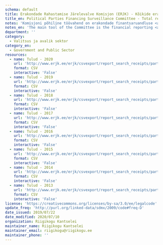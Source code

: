 ```yaml
---
schema: default
title: Erakondade Rahastamise Järelevalve Komisjon (ERJK) - Kõikide erakondade tulud
title_en: Political Parties Financing Surveillance Committee - Total revenues of every party
notes: 'Komisjoni põhiline töövahend on erakondade finantsaruandluse <a href=http://www.erjk.ee/et/aruanded/erakondade-tulud-ja-laekumised>infosüsteem</a>, mille kaudu kogutakse ja avalikustatakse erakondade rahastamisega seotud aruandlus usladusväärselt ning võrreldaval kujul. Tulude kohta saab detailsemaid päringuid teha <a href=http://www.erjk.ee/et/aruanded/tulude-ja-laekumiste-paringud>siit</a>'
notes_en: 'The main tool of the Committee is the financial reporting <a href=http://www.erjk.ee/et/aruanded/erakondade-tulud-ja-laekumised>information system</a>, through which the reports on the finances of political parties are collected and published reliably and in a comparable format.'
department: ''
category:
  - Valitsus ja avalik sektor
category_en:
  - Government and Public Sector
resources:
  - name: Tulud - 2020
    url: 'http://www.erjk.ee/erjk/csvexport/report_search_receipts/party=all&group=all&period=2020&quarter=&period_to=2020&person=&form_id=erjk_report_search_receipts_form'
    format: CSV
    interactive: 'False'
  - name: Tulud - 2019
    url: 'http://www.erjk.ee/erjk/csvexport/report_search_receipts/party=all&group=all&period=2019&quarter=&period_to=2019&person=&form_id=erjk_report_search_receipts_form'
    format: CSV
    interactive: 'False'
  - name: Tulud - 2018
    url: 'http://www.erjk.ee/erjk/csvexport/report_search_receipts/party=all&group=all&period=2018&quarter=&period_to=2018&person=&form_id=erjk_report_search_receipts_form'
    format: CSV
    interactive: 'False'
  - name: Tulud - 2017
    url: 'http://www.erjk.ee/erjk/csvexport/report_search_receipts/party=all&group=all&period=2017&quarter=&period_to=2017&person=&form_id=erjk_report_search_receipts_form'
    format: CSV
    interactive: 'False'
  - name: Tulud - 2016
    url: 'http://www.erjk.ee/erjk/csvexport/report_search_receipts/party=all&group=all&period=2016&quarter=&period_to=2016&person=&form_id=erjk_report_search_receipts_form'
    format: CSV
    interactive: 'False'
  - name: Tulud - 2015
    url: 'http://www.erjk.ee/erjk/csvexport/report_search_receipts/party=all&group=all&period=2015&quarter=&period_to=2015&person=&form_id=erjk_report_search_receipts_form'
    format: CSV
    interactive: 'False'
  - name: Tulud - 2014
    url: 'http://www.erjk.ee/erjk/csvexport/report_search_receipts/party=all&group=all&period=2014&quarter=&period_to=2014&person=&form_id=erjk_report_search_receipts_form'
    format: CSV
    interactive: 'False'
  - name: Tulud - 2013
    url: 'http://www.erjk.ee/erjk/csvexport/report_search_receipts/party=all&group=all&period=2013&quarter=&period_to=2013&person=&form_id=erjk_report_search_receipts_form'
    format: CSV
    interactive: 'False'
license: 'https://creativecommons.org/licenses/by-sa/3.0/ee/legalcode'
update_freq: 'http://purl.org/linked-data/sdmx/2009/code#freq-D'
date_issued: 2019/07/22
date_modified: 2020/07/10
organization: Riigikogu Kantselei
maintainer_name: Riigikogu Kantselei
maintainer_email: riigikogu@riigikogu.ee
maintainer_phone: ''
---
```

